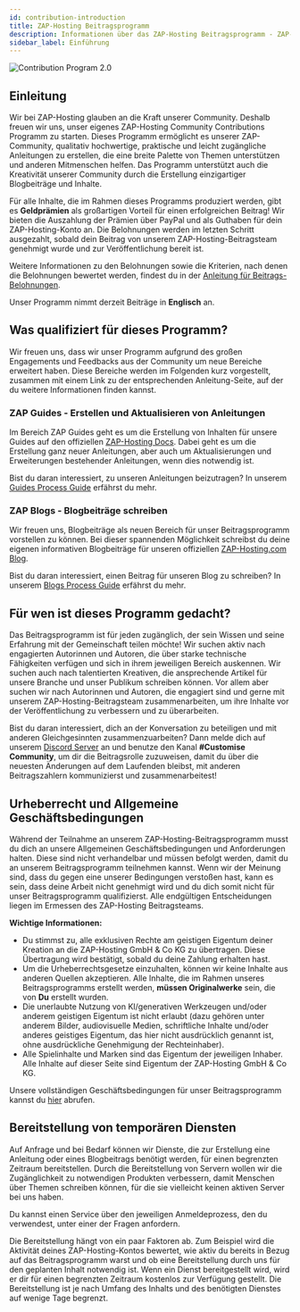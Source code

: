 ```yaml
---
id: contribution-introduction
title: ZAP-Hosting Beitragsprogramm
description: Informationen über das ZAP-Hosting Beitragsprogramm - ZAP-Hosting.com Dokumentation
sidebar_label: Einführung
---
```


![Contribution Program 2.0](https://screensaver01.zap-hosting.com/index.php/s/djbjL5gHGRCYAzq/preview)

## Einleitung

Wir bei ZAP-Hosting glauben an die Kraft unserer Community. Deshalb freuen wir uns, unser eigenes ZAP-Hosting Community Contributions Programm zu starten. Dieses Programm ermöglicht es unserer ZAP-Community, qualitativ hochwertige, praktische und leicht zugängliche Anleitungen zu erstellen, die eine breite Palette von Themen unterstützen und anderen Mitmenschen helfen. Das Programm unterstützt auch die Kreativität unserer Community durch die Erstellung einzigartiger Blogbeiträge und Inhalte.

Für alle Inhalte, die im Rahmen dieses Programms produziert werden, gibt es **Geldprämien** als großartigen Vorteil für einen erfolgreichen Beitrag! Wir bieten die Auszahlung der Prämien über PayPal und als Guthaben für dein ZAP-Hosting-Konto an. Die Belohnungen werden im letzten Schritt ausgezahlt, sobald dein Beitrag von unserem ZAP-Hosting-Beitragsteam genehmigt wurde und zur Veröffentlichung bereit ist.

Weitere Informationen zu den Belohnungen sowie die Kriterien, nach denen die Belohnungen bewertet werden, findest du in der [Anleitung für Beitrags-Belohnungen](contribution-rewards.md).

Unser Programm nimmt derzeit Beiträge in **Englisch** an.

## Was qualifiziert für dieses Programm?

Wir freuen uns, dass wir unser Programm aufgrund des großen Engagements und Feedbacks aus der Community um neue Bereiche erweitert haben. Diese Bereiche werden im Folgenden kurz vorgestellt, zusammen mit einem Link zu der entsprechenden Anleitung-Seite, auf der du weitere Informationen finden kannst.

### ZAP Guides - Erstellen und Aktualisieren von Anleitungen

Im Bereich ZAP Guides geht es um die Erstellung von Inhalten für unsere Guides auf den offiziellen [ZAP-Hosting Docs](https://zap-hosting.com/guides/). Dabei geht es um die Erstellung ganz neuer Anleitungen, aber auch um Aktualisierungen und Erweiterungen bestehender Anleitungen, wenn dies notwendig ist.

Bist du daran interessiert, zu unseren Anleitungen beizutragen? In unserem [Guides Process Guide](contribution-guides.md) erfährst du mehr.

### ZAP Blogs - Blogbeiträge schreiben

Wir freuen uns, Blogbeiträge als neuen Bereich für unser Beitragsprogramm vorstellen zu können. Bei dieser spannenden Möglichkeit schreibst du deine eigenen informativen Blogbeiträge für unseren offiziellen [ZAP-Hosting.com Blog](https://zap-hosting.com/en/blog/).

Bist du daran interessiert, einen Beitrag für unseren Blog zu schreiben? In unserem [Blogs Process Guide](contribution-blogs.md) erfährst du mehr.

## Für wen ist dieses Programm gedacht?

Das Beitragsprogramm ist für jeden zugänglich, der sein Wissen und seine Erfahrung mit der Gemeinschaft teilen möchte! Wir suchen aktiv nach engagierten Autorinnen und Autoren, die über starke technische Fähigkeiten verfügen und sich in ihrem jeweiligen Bereich auskennen. Wir suchen auch nach talentierten Kreativen, die ansprechende Artikel für unsere Branche und unser Publikum schreiben können. Vor allem aber suchen wir nach Autorinnen und Autoren, die engagiert sind und gerne mit unserem ZAP-Hosting-Beitragsteam zusammenarbeiten, um ihre Inhalte vor der Veröffentlichung zu verbessern und zu überarbeiten.

Bist du daran interessiert, dich an der Konversation zu beteiligen und mit anderen Gleichgesinnten zusammenzuarbeiten? Dann melde dich auf unserem [Discord Server](https://discord.com/invite/zaphosting) an und benutze den Kanal **#Customise Community**, um dir die Beitragsrolle zuzuweisen, damit du über die neuesten Änderungen auf dem Laufenden bleibst, mit anderen Beitragszahlern kommunizierst und zusammenarbeitest!

## Urheberrecht und Allgemeine Geschäftsbedingungen

Während der Teilnahme an unserem ZAP-Hosting-Beitragsprogramm musst du dich an unsere Allgemeinen Geschäftsbedingungen und Anforderungen halten. Diese sind nicht verhandelbar und müssen befolgt werden, damit du an unserem Beitragsprogramm teilnehmen kannst. Wenn wir der Meinung sind, dass du gegen eine unserer Bedingungen verstoßen hast, kann es sein, dass deine Arbeit nicht genehmigt wird und du dich somit nicht für unser Beitragsprogramm qualifizierst. Alle endgültigen Entscheidungen liegen im Ermessen des ZAP-Hosting Beitragsteams.

**Wichtige Informationen:**
- Du stimmst zu, alle exklusiven Rechte am geistigen Eigentum deiner Kreation an die ZAP-Hosting GmbH & Co KG zu übertragen. Diese Übertragung wird bestätigt, sobald du deine Zahlung erhalten hast.
- Um die Urheberrechtsgesetze einzuhalten, können wir keine Inhalte aus anderen Quellen akzeptieren. Alle Inhalte, die im Rahmen unseres Beitragsprogramms erstellt werden, **müssen Originalwerke** sein, die von **Du** erstellt wurden.
- Die unerlaubte Nutzung von KI/generativen Werkzeugen und/oder anderem geistigen Eigentum ist nicht erlaubt (dazu gehören unter anderem Bilder, audiovisuelle Medien, schriftliche Inhalte und/oder anderes geistiges Eigentum, das hier nicht ausdrücklich genannt ist, ohne ausdrückliche Genehmigung der Rechteinhaber).
- Alle Spielinhalte und Marken sind das Eigentum der jeweiligen Inhaber. Alle Inhalte auf dieser Seite sind Eigentum der ZAP-Hosting GmbH & Co KG.

Unsere vollständigen Geschäftsbedingungen für unser Beitragsprogramm kannst du [hier](contribution-terms.md) abrufen.

## Bereitstellung von temporären Diensten

Auf Anfrage und bei Bedarf können wir Dienste, die zur Erstellung eine Anleitung oder eines Blogbeitrags benötigt werden, für einen begrenzten Zeitraum bereitstellen. Durch die Bereitstellung von Servern wollen wir die Zugänglichkeit zu notwendigen Produkten verbessern, damit Menschen über Themen schreiben können, für die sie vielleicht keinen aktiven Server bei uns haben.

Du kannst einen Service über den jeweiligen Anmeldeprozess, den du verwendest, unter einer der Fragen anfordern.

Die Bereitstellung hängt von ein paar Faktoren ab. Zum Beispiel wird die Aktivität deines ZAP-Hosting-Kontos bewertet, wie aktiv du bereits in Bezug auf das Beitragsprogramm warst und ob eine Bereitstellung durch uns für den geplanten Inhalt notwendig ist. Wenn ein Dienst bereitgestellt wird, wird er dir für einen begrenzten Zeitraum kostenlos zur Verfügung gestellt. Die Bereitstellung ist je nach Umfang des Inhalts und des benötigten Dienstes auf wenige Tage begrenzt.